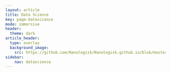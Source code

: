 ```yaml
---
layout: article
title: Data Science
key: page-datascience
mode: immersive
header:
  theme: dark
article_header:
  type: overlay
  background_image:
    src: https://github.com/Nanologisk/Nanologisk.github.io/blob/master/pictures/datascience-hero.jpg?raw=true
sidebar:
    nav: datascience
---
```


<!--more-->

